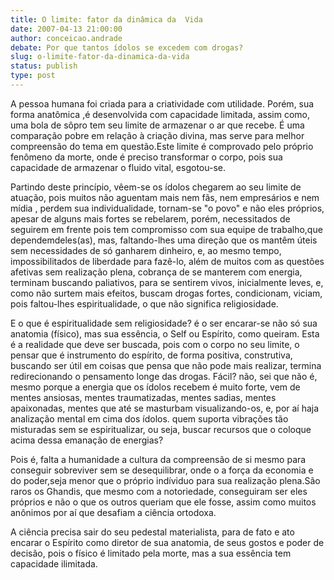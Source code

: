```yaml
---
title: O limite: fator da dinâmica da  Vida
date: 2007-04-13 21:00:00
author: conceicao.andrade
debate: Por que tantos ídolos se excedem com drogas?
slug: o-limite-fator-da-dinamica-da-vida
status: publish 
type: post
---
```


A pessoa humana foi criada para a criatividade com utilidade. Porém, sua forma anatômica ,é desenvolvida com capacidade limitada, assim como, uma bola de sôpro tem seu limite de armazenar o ar que recebe. É uma comparação pobre em relação à criação divina, mas serve para melhor compreensão do tema em questão.Este limite é comprovado pelo próprio fenômeno da morte, onde é preciso transformar o corpo, pois sua capacidade de armazenar o fluido vital, esgotou-se.  

 Partindo deste princípio, vêem-se os ídolos chegarem ao seu limite de atuação, pois muitos não aguentam mais nem fãs, nem empresários e nem mídia , perdem sua individualidade, tornam-se "o povo" e não eles próprios, apesar de alguns mais fortes se rebelarem, porém, necessitados de seguirem em frente pois tem compromisso com sua equipe de trabalho,que dependemdeles(as), mas, faltando-lhes uma direção que os mantêm úteis sem necessidades de só ganharem dinheiro, e, ao mesmo tempo, impossibilitados de liberdade para fazê-lo, além de muitos com as questões afetivas sem realização plena, cobrança de se manterem com energia, terminam buscando paliativos, para se sentirem vivos, inicialmente leves, e, como não surtem mais efeitos, buscam drogas fortes, condicionam, viciam, pois faltou-lhes espiritualidade, o que não significa religiosidade.  

 E o que é espiritualidade sem religiosidade? é o ser encarar-se não só sua anatomia (físico), mas sua essência, o Self ou Espírito, como queiram. Esta é a realidade que deve ser buscada, pois com o corpo no seu limite, o pensar que é instrumento do espírito, de forma positiva, construtiva, buscando ser útil em coisas que pensa que não pode mais realizar, termina redirecionando o pensamento longe das drogas. Fácil? não, sei que não é, mesmo porque a energia que os ídolos recebem é muito forte, vem de mentes ansiosas, mentes traumatizadas, mentes sadias, mentes apaixonadas, mentes que até se masturbam visualizando-os, e, por aí haja analização mental em cima dos ídolos. quem suporta vibrações tão misturadas sem se espiritualizar, ou seja, buscar recursos que o coloque acima dessa emanação de energias?  

 Pois é, falta a humanidade a cultura da compreensão de si mesmo para conseguir sobreviver sem se desequilibrar, onde o a força da economia e do poder,seja menor que o próprio indíviduo para sua realização plena.São raros os Ghandis, que mesmo com a notoriedade, conseguiram ser eles próprios e não o que os outros queriam que ele fosse, assim como muitos anônimos por aí que desafiam a ciência ortodoxa.  

 A ciência precisa sair do seu pedestal materialista, para de fato e ato encarar o Espírito como diretor de sua anatomia, de seus gostos e poder de decisão, pois o físico é limitado pela morte, mas a sua essência tem capacidade ilimitada.
